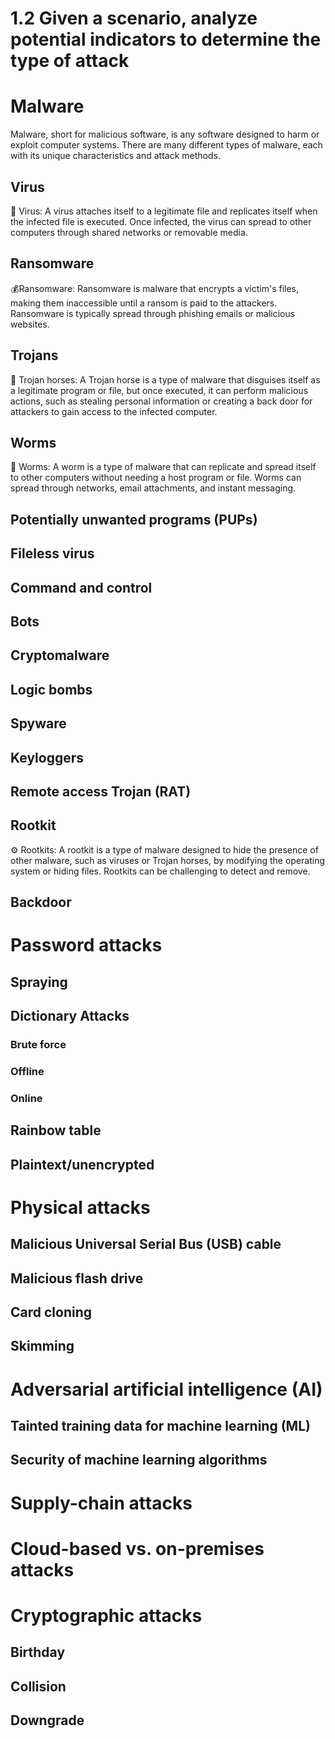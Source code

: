 # 1.2 Given a scenario, analyze potential indicators to determine the type of attack

# Malware
Malware, short for malicious software, is any software designed to harm or exploit computer systems. There are many different types of malware, each with its unique characteristics and attack methods.
## Virus
🦠 Virus: A virus attaches itself to a legitimate file and replicates itself when the infected file is executed. Once infected, the virus can spread to other computers through shared networks or removable media.

## Ransomware
💰Ransomware: Ransomware is malware that encrypts a victim's files, making them inaccessible until a ransom is paid to the attackers. Ransomware is typically spread through phishing emails or malicious websites.
## Trojans
🐴 Trojan horses: A Trojan horse is a type of malware that disguises itself as a legitimate program or file, but once executed, it can perform malicious actions, such as stealing personal information or creating a back door for attackers to gain access to the infected computer.

## Worms
🐛 Worms: A worm is a type of malware that can replicate and spread itself to other computers without needing a host program or file. Worms can spread through networks, email attachments, and instant messaging.
## Potentially unwanted programs (PUPs)

##  Fileless virus

##  Command and control

##  Bots

##  Cryptomalware

## Logic bombs

## Spyware

## Keyloggers

## Remote access Trojan (RAT)

## Rootkit
⚙️ Rootkits: A rootkit is a type of malware designed to hide the presence of other malware, such as viruses or Trojan horses, by modifying the operating system or hiding files. Rootkits can be challenging to detect and remove.

## Backdoor

# Password attacks
## Spraying
## Dictionary Attacks

### Brute force

### Offline
### Online

## Rainbow table

## Plaintext/unencrypted

# Physical attacks
## Malicious Universal Serial Bus (USB) cable

## Malicious flash drive
    
## Card cloning

## Skimming

# Adversarial artificial intelligence (AI)
## Tainted training data for machine learning (ML)

## Security of machine learning algorithms

# Supply-chain attacks

# Cloud-based vs. on-premises attacks

# Cryptographic attacks

## Birthday
   
## Collision
    
## Downgrade